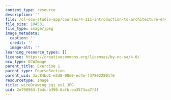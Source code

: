 ```yaml
---
content_type: resource
description: ''
file: /ol-ocw-studio-app/courses/4-111-introduction-to-architecture-environmental-design-spring-2014/2e798963fb4cb3906afbea3573aa7f4f_wireDrawing_jgj_ex1.JPG
file_size: 104531
file_type: image/jpeg
image_metadata:
  caption: ''
  credit: ''
  image-alt: ''
learning_resource_types: []
license: https://creativecommons.org/licenses/by-nc-sa/4.0/
ocw_type: OCWImage
parent_title: Exercise 1
parent_type: CourseSection
parent_uid: 3ac84bd1-e2d8-08d0-ec4e-f378022801f6
resourcetype: Image
title: wireDrawing_jgj_ex1.JPG
uid: 2e798963-fb4c-b390-6afb-ea3573aa7f4f
---
```

